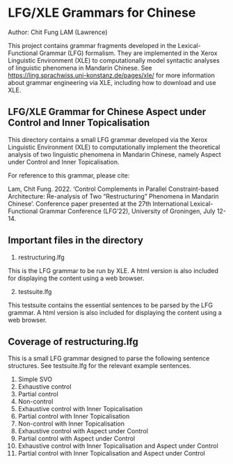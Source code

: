 # LFG/XLE Grammars for Chinese

Author: Chit Fung LAM (Lawrence)

This project contains grammar fragments developed in the Lexical-Functional Grammar (LFG) formalism. They are implemented in the Xerox Linguistic Environment (XLE) to computationally model syntactic analyses of linguistic phenomena in Mandarin Chinese. See https://ling.sprachwiss.uni-konstanz.de/pages/xle/ for more information about grammar engineering via XLE, including how to download and use XLE.

LFG/XLE Grammar for Chinese Aspect under Control and Inner Topicalisation
-------------------------------------------------------------------------
This directory contains a small LFG grammar developed via the Xerox Linguistic Environment (XLE) to computationally implement the theoretical analysis of two linguistic phenomena in Mandarin Chinese, namely Aspect under Control and Inner Topicalisation.

For reference to this grammar, please cite:

Lam, Chit Fung. 2022. ‘Control Complements in Parallel Constraint-based Architecture: Re-analysis of Two “Restructuring” Phenomena in Mandarin Chinese’. Conference paper presented at the 27th International Lexical-Functional Grammar Conference (LFG’22), University of Groningen, July 12-14.

  Important files in the directory
  --------------------------------
  1. restructuring.lfg
  
  This is the LFG grammar to be run by XLE.
  A html version is also included for displaying the content using a web browser.

  2. testsuite.lfg
  
  This testsuite contains the essential sentences to be parsed by the LFG grammar.
  A html version is also included for displaying the content using a web browser.

  Coverage of restructuring.lfg
  -----------------
  This is a small LFG grammar designed to parse the following sentence structures. See testsuite.lfg for the relevant example sentences.

  1. Simple SVO
  2. Exhaustive control
  3. Partial control
  4. Non-control
  5. Exhaustive control with Inner Topicalisation
  6. Partial control with Inner Topicalisation
  7. Non-control with Inner Topicalisation
  8. Exhaustive control with Aspect under Control
  9. Partial control with Aspect under Control
  10. Exhaustive control with Inner Topicalisation and Aspect under Control
  11. Partial control with Inner Topicalisation and Aspect under Control
